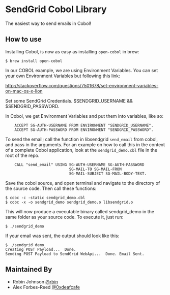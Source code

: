 # SendGrid Cobol Library
The easiest way to send emails in Cobol!


## How to use

Installing Cobol, is now as easy as installing `open-cobol` in brew:

```
$ brew install open-cobol
```

In our COBOL example, we are using Environment Variables.  You can set your own Environment Variables but following this link:

<a href="http://stackoverflow.com/questions/7501678/set-environment-variables-on-mac-os-x-lion">http://stackoverflow.com/questions/7501678/set-environment-variables-on-mac-os-x-lion</a>

Set some SendGrid Credentials.  $SENDGRID_USERNAME  &&  $SENDGRID_PASSWORD.

In Cobol, we get Environment Variables and put them into variables, like so:

```
    ACCEPT SG-AUTH-USERNAME FROM ENVIRONMENT "SENDGRID_USERNAME".
    ACCEPT SG-AUTH-PASSWORD FROM ENVIRONMENT "SENDGRID_PASSWORD".
```

To send the email; call the function in libsendgrid `send_email` from cobol, and pass in the arguments. For an example on how to call this in the context of a complete Cobol application, look at the `sendgrid_demo.cbl` file in the root of the repo.

```
    CALL "send_email" USING SG-AUTH-USERNAME SG-AUTH-PASSWORD 
                            SG-MAIL-TO SG-MAIL-FROM 
                            SG-MAIL-SUBJECT SG-MAIL-BODY-TEXT.
```

Save the cobol source, and open terminal and navigate to the directory of the source code. Then call these functions:

```
$ cobc -c -static sendgrid_demo.cbl
$ cobc -x -o sendgrid_demo sendgrid_demo.o libsendgrid.o
```

This will now produce a executable binary called sendgrid_demo in the same folder as your source code. To execute it, just run:

```
$ ./sendgrid_demo
```

If your email was sent, the output should look like this:

```
$ ./sendgrid_demo
Creating POST Payload...  Done.
Sending POST Payload to SendGrid WebApi...  Done. Email Sent.
```

## Maintained By

- Robin Johnson [@rbin](http://twitter.com/rbin)
- Alex Forbes-Reed [@0xdeafcafe](http://twitter.com/0xdeafcafe)
